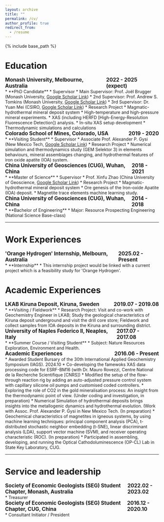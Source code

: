 ```yaml
---
layout: archive
title: ""
permalink: /cv/
author_profile: true
redirect_from:
  - /resume
---
```


{% include base_path %}

# Education
<div style="display: flex; justify-content: space-between; font-size: 1.2em;">
    <span><strong>Monash University, Melbourne, Australia</strong></span>
    <span><strong>2022 - 2025 (expect)</strong></span>
</div>
* **PhD Candidate**
* Supervisor
  * Main Supervisor:	Prof. Joël Brugger (Monash University, <a href="https://scholar.google.com/citations?user=LWXkkmwAAAAJ&hl=en&oi=ao">Google Scholar Link</a>)
  * 2nd Supervisor:	  Prof. Andrew S. Tomkins (Monash University, <a href="https://scholar.google.com.au/citations?user=QrVKsXsAAAAJ&hl=en">Google Scholar Link</a>)
  * 3rd Supervisor:	  Dr. Yuan Mei (CSIRO, <a href="[https://scholar.google.com](https://scholar.google.com/citations?user=QZ-_2l4AAAAJ&hl=en&oi=sra)">Google Scholar Link</a>)
* Research Project
  * Magmatic-hydrothermal mineral deposit system
  * High-temperature and high-pressure mineral experiments.
  * XAS (including HERFD [High-Energy-Resolution Fluorescence Detection]) analysis.
  * In-situ XAS setup development
  * Thermodynamic simulations and calculations

<div style="display: flex; justify-content: space-between; font-size: 1.2em;">
    <span><strong>Colorado School of Mines, Colorado, USA</strong></span>
    <span><strong>2019 - 2020</strong></span>
</div>
* **Visiting Student**
* Supervisor
  * Associate Prof. Alexander P. Gysi (New Mexico Tech, <a href="https://scholar.google.com/citations?user=mlnv8CIAAAAJ&hl=en">Google Scholar Link</a>)
* Research Project
  * Numerical simulation and thermodynamics study (GEM Selektor 3) in elements behaviours, mineral assemblages changing, and hydrothermal features of iron oxide apatite (IOA) system.

<div style="display: flex; justify-content: space-between; font-size: 1.2em;">
    <span><strong>China University of Geosciences (CUG), Wuhan, China</strong></span>
    <span><strong>2018 - 2021</strong></span>
</div>
* **Master of Science**
* Supervisor
  * Prof. Xinfu Zhao (China University of Geoscience, <a href="https://scholar.google.com/citations?user=RfXyjIAAAAAJ&hl=en&oi=ao">Google Scholar Link</a>)
* Research Project
  * Magmatic-hydrothermal mineral deposit system
  * Ore genesis of the Iron-oxide Apatite (IOA) deposit.
  * Magnetite trace elements machine learning study.

<div style="display: flex; justify-content: space-between; font-size: 1.2em;">
    <span><strong>China University of Geosciences (CUG), Wuhan, China</strong></span>
    <span><strong>2014 - 2018</strong></span>
</div>
* **Bachelor of Engineering**
* Major: Resource Prospecting Engineering (National Science Base-class)

<hr />

# Work Experiences

<div style="display: flex; justify-content: space-between; font-size: 1.2em;">
    <span><strong>'Orange Hydrogen' Internship, Melbourn, Australia</strong></span>
    <span><strong>2025.02 - Present</strong></span>
</div>
* **Internship**
* This internship project would be linked with a current project which is a feasibility study for
'Orange Hydrogen'. 

# Academic Experiences

<div style="display: flex; justify-content: space-between; font-size: 1.2em;">
    <span><strong>LKAB Kiruna Deposit, Kiruna, Sweden</strong></span>
    <span><strong>2019.07 - 2019.08</strong></span>
</div>
* **Visiting / Fieldwork**
* Research Project: Visit and co-work with Geochemistry Engineer in LKAB; Study the geological characteristics of Kiruna deposit underground and visit the drill core store; Fieldwork and collect samples from IOA deposits in the Kiruna and surrounding district.

<div style="display: flex; justify-content: space-between; font-size: 1.2em;">
    <span><strong>University of Naples Federico II, Neaples, Italy</strong></span>
    <span><strong>2017.07 - 2017.08</strong></span>
</div>
* **Summer Course / Visiting Student**
* Subject: Nature Resources Exploration, Environment and Health.

<div style="display: flex; justify-content: space-between; font-size: 1.2em;">
    <span><strong>Academic Experiences</strong></span>
    <span><strong>2016.06 - Present</strong></span>
</div>
* Awarded Student Bursary of the 30th International Applied Geochemistry Symposium (IAGS). 2024.10
* Co-developing the famewoks XAS data processing code for ESRF-BM16 (with Dr. Mauro Rovezzi, Centre National de la Recherche Scientifique [CNRS])
* Modified the setup of the flow-through reaction rig by adding an auto-adjusted pressure control system with capillary silicone oil pumps and customised coded controllers.
* Exploring the role of CO2 in the gold mineralisation process: An insight from the thermodynamic point of view. (Under coding and investigation, in preparation)
* Numerical Simulation of hydrothermal deposits brings insights into the metallogenic dynamics and hydrothermal evolution. (Work with Assoc. Prof. Alexander P. Gysi in New Mexico Tech. (In preparation)
* Geochemical characteristics of magnetites in igneous systems, by using machine learning techniques: principal component analysis (PCA), t-distributed stochastic neighbor embedding (t-SNE), linear discriminant analysis (LDA), support vector machine (SVM), and receiver operating characteristic (ROC). (In preparation)
* Participated in assembling, developing, and running the Optical Cathodoluminescence (OP-CL) Lab in State Key Laboratory, CUG.

<hr />

# Service and leadership
<div style="display: flex; justify-content: space-between; font-size: 1.2em;">
    <span><strong>Society of Economic Geologists (SEG) Student Chapter, Monash, Australia</strong></span>
    <span><strong>2022.02 - 2023.02</strong></span>
</div>
* Treasurer
<div style="display: flex; justify-content: space-between; font-size: 1.2em;">
    <span><strong>Society of Economic Geologists (SEG) Student Chapter, CUG, China</strong></span>
    <span><strong>2016.12 - 2020.10</strong></span>
</div>
* Consultant Initiator / President

